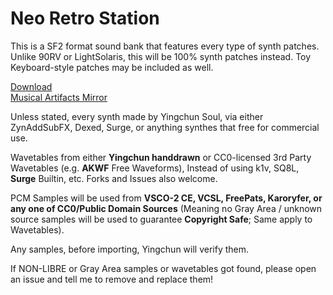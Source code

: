 # Neo Retro Station

This is a SF2 format sound bank that features every type of synth patches. Unlike 90RV or LightSolaris, this will be 100% synth patches instead. Toy Keyboard-style patches may be included as well.

[Download](https://archive.wohlsoft.ru/_User/Yingchun%20Soul/Sample%20Libraries/Neo%20Retro%20Station.sf2)<br>
[Musical Artifacts Mirror](https://musical-artifacts.com/artifacts/4585)

Unless stated, every synth made by Yingchun Soul, via either ZynAddSubFX, Dexed, Surge, or anything synthes that free for commercial use.

Wavetables from either **Yingchun handdrawn** or CC0-licensed 3rd Party Wavetables (e.g. **AKWF** Free Waveforms), Instead of using k1v, SQ8L, **Surge** Builtin, etc. Forks and Issues also welcome.

PCM Samples will be used from **VSCO-2 CE, VCSL, FreePats, Karoryfer, or any one of CC0/Public Domain Sources** (Meaning no Gray Area / unknown source samples will be used to guarantee **Copyright Safe**; Same apply to Wavetables).

Any samples, before importing, Yingchun will verify them.

If NON-LIBRE or Gray Area samples or wavetables got found, please open an issue and tell me to remove and replace them!

